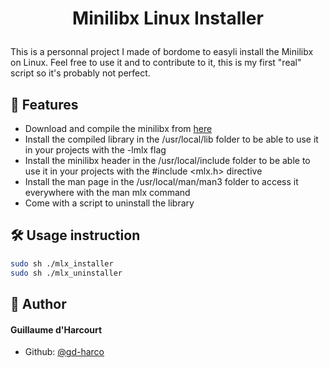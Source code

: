 
# <p align="center">Minilibx Linux Installer</p>

This is a personnal project I made of bordome to easyli install the Minilibx on Linux.
Feel free to use it and to contribute to it, this is my first "real" script so it's probably not perfect.


## 🧐 Features
- Download and compile the minilibx from [here](https://github.com/42Paris/minilibx-linux)
- Install the compiled library in the /usr/local/lib folder to be able to use it in your projects with the -lmlx flag
- Install the minilibx header in the /usr/local/include folder to be able to use it in your projects with the #include <mlx.h> directive
- Install the man page in the /usr/local/man/man3 folder to access it everywhere with the man mlx command
- Come with a script to uninstall the library


## 🛠️ Usage instruction
```bash
sudo sh ./mlx_installer
sudo sh ./mlx_uninstaller
```

## 🙇 Author
#### Guillaume d'Harcourt
- Github: [@gd-harco](https://github.com/gd-harco)

